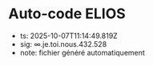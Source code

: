 # Auto-code ELIOS
- ts: 2025-10-07T11:14:49.819Z
- sig: ∞.je.toi.nous.432.528
- note: fichier généré automatiquement